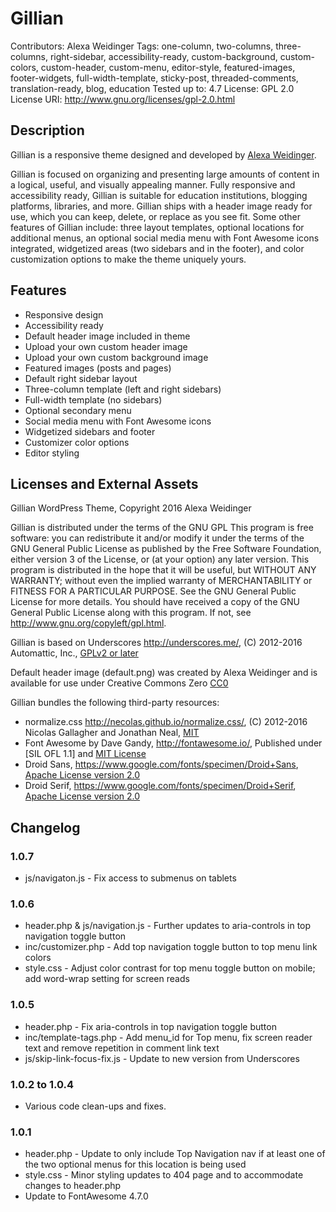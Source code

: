 # Gillian

Contributors: Alexa Weidinger
Tags: one-column, two-columns, three-columns, right-sidebar, accessibility-ready, custom-background, custom-colors, custom-header, custom-menu, editor-style, featured-images, footer-widgets, full-width-template, sticky-post, threaded-comments, translation-ready, blog, education
Tested up to: 4.7
License: GPL 2.0
License URI: http://www.gnu.org/licenses/gpl-2.0.html

## Description

Gillian is a responsive theme designed and developed by [Alexa Weidinger](http://alexaweidinger.com).

Gillian is focused on organizing and presenting large amounts of content in a logical, useful, and visually appealing manner. Fully responsive and accessibility ready, Gillian is suitable for education institutions, blogging platforms, libraries, and more. Gillian ships with a header image ready for use, which you can keep, delete, or replace as you see fit. Some other features of Gillian include: three layout templates, optional locations for additional menus, an optional social media menu with Font Awesome icons integrated, widgetized areas (two sidebars and in the footer), and color customization options to make the theme uniquely yours.

## Features

* Responsive design
* Accessibility ready
* Default header image included in theme
* Upload your own custom header image
* Upload your own custom background image
* Featured images (posts and pages)
* Default right sidebar layout
* Three-column template (left and right sidebars)
* Full-width template (no sidebars)
* Optional secondary menu
* Social media menu with Font Awesome icons
* Widgetized sidebars and footer
* Customizer color options
* Editor styling

## Licenses and External Assets

Gillian WordPress Theme, Copyright 2016 Alexa Weidinger

Gillian is distributed under the terms of the GNU GPL
This program is free software: you can redistribute it and/or modify it under the terms of the GNU General Public License as published by the Free Software Foundation, either version 3 of the License, or (at your option) any later version.
This program is distributed in the hope that it will be useful, but WITHOUT ANY WARRANTY; without even the implied warranty of MERCHANTABILITY or FITNESS FOR A PARTICULAR PURPOSE. See the GNU General Public License for more details. You should have received a copy of the GNU General Public License along with this program. If not, see http://www.gnu.org/copyleft/gpl.html.

Gillian is based on Underscores http://underscores.me/, (C) 2012-2016 Automattic, Inc., [GPLv2 or later](https://www.gnu.org/licenses/gpl-2.0.html)

Default header image (default.png) was created by Alexa Weidinger and is available for use under Creative Commons Zero [CC0](https://creativecommons.org/publicdomain/zero/1.0/)

Gillian bundles the following third-party resources:

* normalize.css http://necolas.github.io/normalize.css/, (C) 2012-2016 Nicolas Gallagher and Jonathan Neal, [MIT](http://opensource.org/licenses/MIT)
* Font Awesome by Dave Gandy, http://fontawesome.io/, Published under [SIL OFL 1.1] and [MIT License](http://fontawesome.io/license/)
* Droid Sans, https://www.google.com/fonts/specimen/Droid+Sans, [Apache License version 2.0](http://www.apache.org/licenses/LICENSE-2.0.html)
* Droid Serif, https://www.google.com/fonts/specimen/Droid+Serif, [Apache License version 2.0](http://www.apache.org/licenses/LICENSE-2.0.html)

## Changelog

### 1.0.7

* js/navigaton.js - Fix access to submenus on tablets

### 1.0.6

* header.php & js/navigation.js - Further updates to aria-controls in top navigation toggle button
* inc/customizer.php - Add top navigation toggle button to top menu link colors
* style.css - Adjust color contrast for top menu toggle button on mobile; add word-wrap setting for screen reads

### 1.0.5

* header.php - Fix aria-controls in top navigation toggle button
* inc/template-tags.php - Add menu_id for Top menu, fix screen reader text and remove repetition in comment link text
* js/skip-link-focus-fix.js - Update to new version from Underscores

### 1.0.2 to 1.0.4

* Various code clean-ups and fixes.

### 1.0.1

* header.php - Update to only include Top Navigation nav if at least one of the two optional menus for this location is being used
* style.css - Minor styling updates to 404 page and to accommodate changes to header.php
* Update to FontAwesome 4.7.0
